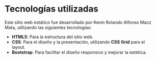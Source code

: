# Tecnologías utilizadas

Este sitio web estático fue desarrollado por Kevin Rolando Alfonso Macz Mata, utilizando las siguientes tecnologías:

- **HTML5**: Para la estructura del sitio web.
- **CSS**: Para el diseño y la presentación, utilizando **CSS Grid** para el layout.
- **Bootstrap**: Para facilitar el diseño responsivo y mejorar la estética.
